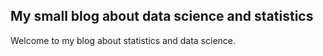 ## My small blog about data science and statistics

Welcome to my blog about statistics and data science. 

